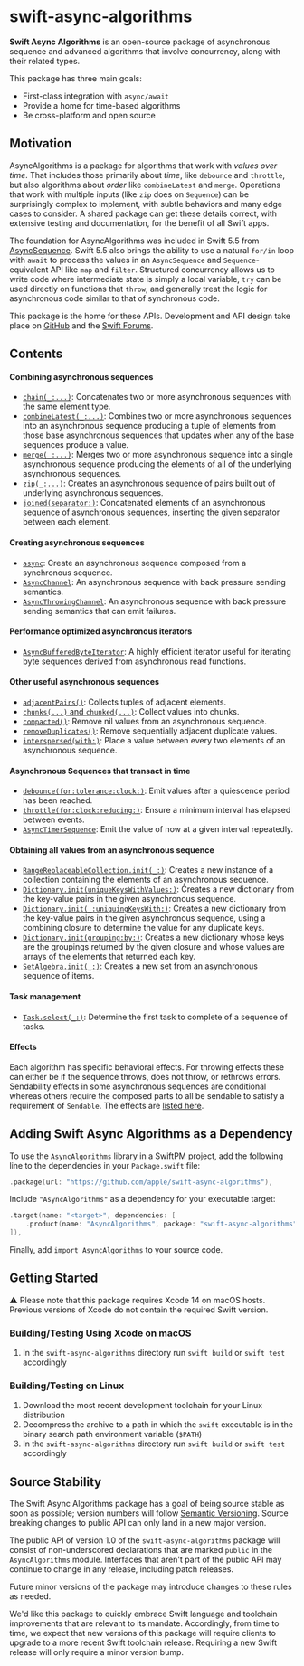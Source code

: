 # swift-async-algorithms

**Swift Async Algorithms** is an open-source package of asynchronous sequence and advanced algorithms that involve concurrency, along with their related types.

This package has three main goals:

- First-class integration with `async/await`
- Provide a home for time-based algorithms
- Be cross-platform and open source

## Motivation

 AsyncAlgorithms is a package for algorithms that work with *values over time*. That includes those primarily about *time*, like `debounce` and `throttle`, but also algorithms about *order* like `combineLatest` and `merge`. Operations that work with multiple inputs (like `zip` does on `Sequence`) can be surprisingly complex to implement, with subtle behaviors and many edge cases to consider. A shared package can get these details correct, with extensive testing and documentation, for the benefit of all Swift apps.

 The foundation for AsyncAlgorithms was included in Swift 5.5 from [AsyncSequence](https://github.com/apple/swift-evolution/blob/main/proposals/0298-asyncsequence.md). Swift 5.5 also brings the ability to use a natural `for/in` loop with `await` to process the values in an `AsyncSequence` and `Sequence`-equivalent API like `map` and `filter`. Structured concurrency allows us to write code where intermediate state is simply a local variable, `try` can be used directly on functions that `throw`, and generally treat the logic for asynchronous code similar to that of synchronous code.

This package is the home for these APIs. Development and API design take place on [GitHub](https://github.com/apple/swift-async-algorithms) and the [Swift Forums](https://forums.swift.org/c/related-projects/swift-async-algorithms).

## Contents

#### Combining asynchronous sequences

- [`chain(_:...)`](https://github.com/apple/swift-async-algorithms/blob/main/Sources/AsyncAlgorithms/AsyncAlgorithms.docc/Guides/Chain.md): Concatenates two or more asynchronous sequences with the same element type. 
- [`combineLatest(_:...)`](https://github.com/apple/swift-async-algorithms/blob/main/Sources/AsyncAlgorithms/AsyncAlgorithms.docc/Guides/CombineLatest.md): Combines two or more asynchronous sequences into an asynchronous sequence producing a tuple of elements from those base asynchronous sequences that updates when any of the base sequences produce a value.
- [`merge(_:...)`](https://github.com/apple/swift-async-algorithms/blob/main/Sources/AsyncAlgorithms/AsyncAlgorithms.docc/Guides/Merge.md): Merges two or more asynchronous sequence into a single asynchronous sequence producing the elements of all of the underlying asynchronous sequences.
- [`zip(_:...)`](https://github.com/apple/swift-async-algorithms/blob/main/Sources/AsyncAlgorithms/AsyncAlgorithms.docc/Guides/Zip.md): Creates an asynchronous sequence of pairs built out of underlying asynchronous sequences.
- [`joined(separator:)`](https://github.com/apple/swift-async-algorithms/blob/main/Sources/AsyncAlgorithms/AsyncAlgorithms.docc/Guides/Joined.md): Concatenated elements of an asynchronous sequence of asynchronous sequences, inserting the given separator between each element.

#### Creating asynchronous sequences

- [`async`](https://github.com/apple/swift-async-algorithms/blob/main/Sources/AsyncAlgorithms/AsyncAlgorithms.docc/Guides/Lazy.md): Create an asynchronous sequence composed from a synchronous sequence.
- [`AsyncChannel`](https://github.com/apple/swift-async-algorithms/blob/main/Sources/AsyncAlgorithms/AsyncAlgorithms.docc/Guides/Channel.md): An asynchronous sequence with back pressure sending semantics.
- [`AsyncThrowingChannel`](https://github.com/apple/swift-async-algorithms/blob/main/Sources/AsyncAlgorithms/AsyncAlgorithms.docc/Guides/Channel.md): An asynchronous sequence with back pressure sending semantics that can emit failures.

#### Performance optimized asynchronous iterators

- [`AsyncBufferedByteIterator`](https://github.com/apple/swift-async-algorithms/blob/main/Sources/AsyncAlgorithms/AsyncAlgorithms.docc/Guides/BufferedBytes.md): A highly efficient iterator useful for iterating byte sequences derived from asynchronous read functions.

#### Other useful asynchronous sequences
- [`adjacentPairs()`](https://github.com/apple/swift-async-algorithms/blob/main/Sources/AsyncAlgorithms/AsyncAlgorithms.docc/Guides/AdjacentPairs.md): Collects tuples of adjacent elements.
- [`chunks(...)` and `chunked(...)`](https://github.com/apple/swift-async-algorithms/blob/main/Sources/AsyncAlgorithms/AsyncAlgorithms.docc/Guides/Chunked.md): Collect values into chunks.
- [`compacted()`](https://github.com/apple/swift-async-algorithms/blob/main/Sources/AsyncAlgorithms/AsyncAlgorithms.docc/Guides/Compacted.md): Remove nil values from an asynchronous sequence.
- [`removeDuplicates()`](https://github.com/apple/swift-async-algorithms/blob/main/Sources/AsyncAlgorithms/AsyncAlgorithms.docc/Guides/RemoveDuplicates.md): Remove sequentially adjacent duplicate values.
- [`interspersed(with:)`](https://github.com/apple/swift-async-algorithms/blob/main/Sources/AsyncAlgorithms/AsyncAlgorithms.docc/Guides/Intersperse.md): Place a value between every two elements of an asynchronous sequence.

#### Asynchronous Sequences that transact in time

- [`debounce(for:tolerance:clock:)`](https://github.com/apple/swift-async-algorithms/blob/main/Sources/AsyncAlgorithms/AsyncAlgorithms.docc/Guides/Debounce.md): Emit values after a quiescence period has been reached.
- [`throttle(for:clock:reducing:)`](https://github.com/apple/swift-async-algorithms/blob/main/Sources/AsyncAlgorithms/AsyncAlgorithms.docc/Guides/Throttle.md): Ensure a minimum interval has elapsed between events.
- [`AsyncTimerSequence`](https://github.com/apple/swift-async-algorithms/blob/main/Sources/AsyncAlgorithms/AsyncAlgorithms.docc/Guides/Timer.md): Emit the value of now at a given interval repeatedly.

#### Obtaining all values from an asynchronous sequence

- [`RangeReplaceableCollection.init(_:)`](https://github.com/apple/swift-async-algorithms/blob/main/Sources/AsyncAlgorithms/AsyncAlgorithms.docc/Guides/Collections.md): Creates a new instance of a collection containing the elements of an asynchronous sequence.
- [`Dictionary.init(uniqueKeysWithValues:)`](https://github.com/apple/swift-async-algorithms/blob/main/Sources/AsyncAlgorithms/AsyncAlgorithms.docc/Guides/Collections.md): Creates a new dictionary from the key-value pairs in the given asynchronous sequence.
- [`Dictionary.init(_:uniquingKeysWith:)`](https://github.com/apple/swift-async-algorithms/blob/main/Sources/AsyncAlgorithms/AsyncAlgorithms.docc/Guides/Collections.md): Creates a new dictionary from the key-value pairs in the given asynchronous sequence, using a combining closure to determine the value for any duplicate keys.
- [`Dictionary.init(grouping:by:)`](https://github.com/apple/swift-async-algorithms/blob/main/Sources/AsyncAlgorithms/AsyncAlgorithms.docc/Guides/Collections.md): Creates a new dictionary whose keys are the groupings returned by the given closure and whose values are arrays of the elements that returned each key.
- [`SetAlgebra.init(_:)`](https://github.com/apple/swift-async-algorithms/blob/main/Sources/AsyncAlgorithms/AsyncAlgorithms.docc/Guides/Collections.md): Creates a new set from an asynchronous sequence of items.
  

#### Task management

- [`Task.select(_:)`](https://github.com/apple/swift-async-algorithms/blob/main/Sources/AsyncAlgorithms/AsyncAlgorithms.docc/Guides/Select.md): Determine the first task to complete of a sequence of tasks.

#### Effects

Each algorithm has specific behavioral effects. For throwing effects these can either be if the sequence throws, does not throw, or rethrows errors. Sendability effects in some asynchronous sequences are conditional whereas others require the composed parts to all be sendable to satisfy a requirement of `Sendable`. The effects are [listed here](https://github.com/apple/swift-async-algorithms/blob/main/Sources/AsyncAlgorithms/AsyncAlgorithms.docc/Guides/Effects.md).

## Adding Swift Async Algorithms as a Dependency

To use the `AsyncAlgorithms` library in a SwiftPM project, 
add the following line to the dependencies in your `Package.swift` file:

```swift
.package(url: "https://github.com/apple/swift-async-algorithms"),
```

Include `"AsyncAlgorithms"` as a dependency for your executable target:

```swift
.target(name: "<target>", dependencies: [
    .product(name: "AsyncAlgorithms", package: "swift-async-algorithms"),
]),
```

Finally, add `import AsyncAlgorithms` to your source code.

## Getting Started

⚠️ Please note that this package requires Xcode 14 on macOS hosts. Previous versions of Xcode do not contain the required Swift version.

### Building/Testing Using Xcode on macOS

  1. In the `swift-async-algorithms` directory run `swift build` or `swift test` accordingly

### Building/Testing on Linux

  1. Download the most recent development toolchain for your Linux distribution
  2. Decompress the archive to a path in which the `swift` executable is in the binary search path environment variable (`$PATH`)
  3. In the `swift-async-algorithms` directory run `swift build` or `swift test` accordingly

## Source Stability

The Swift Async Algorithms package has a goal of being source stable as soon as possible; version numbers will follow [Semantic Versioning](https://semver.org/). Source breaking changes to public API can only land in a new major version.

The public API of version 1.0 of the `swift-async-algorithms` package will consist of non-underscored declarations that are marked `public` in the `AsyncAlgorithms` module. Interfaces that aren't part of the public API may continue to change in any release, including patch releases.

Future minor versions of the package may introduce changes to these rules as needed.

We'd like this package to quickly embrace Swift language and toolchain improvements that are relevant to its mandate. Accordingly, from time to time, we expect that new versions of this package will require clients to upgrade to a more recent Swift toolchain release. Requiring a new Swift release will only require a minor version bump.
